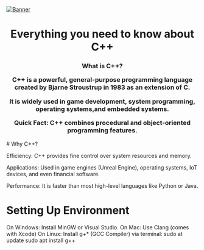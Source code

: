 [![Banner](./banner.png)](https://en.m.wikipedia.org/wiki/C%2B%2B)
<h1 align="center">Everything you need to know about C++</h1>
<h3 align="center">What is C++?

C++ is a powerful, general-purpose programming language created by Bjarne Stroustrup in 1983 as an extension of C.

It is widely used in game development, system programming, operating systems,and embedded systems.

Quick Fact: C++ combines procedural and object-oriented programming features.
</h3>
# Why C++?

Efficiency: C++ provides fine control over system resources and memory.

Applications: Used in game engines (Unreal Engine), operating systems, IoT devices, and even financial software.

Performance: It is faster than most high-level languages like Python or Java.

# Setting Up Environment

On Windows: Install MinGW or Visual Studio.
On Mac: Use Clang (comes with Xcode)
On Linux: Install g+* (GCC Compiler)
via terminal:
sudo at update
sudo apt install g++
